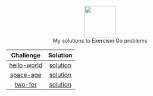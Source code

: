 <p align="center">
    <a href="https://exercism.io/profiles/rockey5520">
        <img height=85 src="https://res.cloudinary.com/rockey5520/image/upload/v1586521426/logos/exercism_dbgpbe.svg">
    </a>
    <br>My solutions to Exercism Go problems
</p>

<center>

|                          Challenge                           |                           Solution                           |
| :----------------------------------------------------------: | :----------------------------------------------------------: |
| [hello-world](https://github.com/rockey5520/exercism-go/blob/master/Hello-World/README.md) | [solution](https://github.com/rockey5520/exercism-go/blob/master/Hello-World/hello_world.go) |
| [space-age](https://github.com/rockey5520/exercism-go/blob/master/space-age/README.md) | [solution](https://github.com/rockey5520/exercism-go/blob/master/space-age/space_age.go) |
| [two-fer](https://github.com/rockey5520/exercism-go/blob/master/two-fer/README.md) | [solution](https://github.com/rockey5520/exercism-go/blob/master/two-fer/two_fer.go) |
